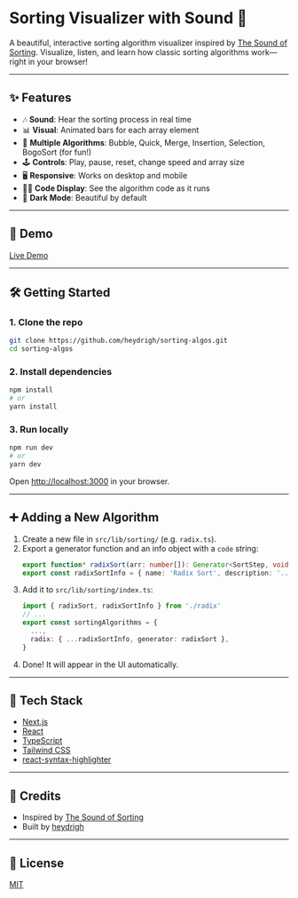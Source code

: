 # Sorting Visualizer with Sound 🎵

A beautiful, interactive sorting algorithm visualizer inspired by [The Sound of Sorting](https://panthema.net/2013/sound-of-sorting/). Visualize, listen, and learn how classic sorting algorithms work—right in your browser!

---

## ✨ Features

- 🎶 **Sound**: Hear the sorting process in real time
- 📊 **Visual**: Animated bars for each array element
- 🔀 **Multiple Algorithms**: Bubble, Quick, Merge, Insertion, Selection, BogoSort (for fun!)
- 🕹️ **Controls**: Play, pause, reset, change speed and array size
- 🖥️ **Responsive**: Works on desktop and mobile
- 🧑‍💻 **Code Display**: See the algorithm code as it runs
- 🌙 **Dark Mode**: Beautiful by default

---

## 🚀 Demo

[Live Demo](https://sorting-algos.onrender.com)

---

## 🛠️ Getting Started

### 1. Clone the repo
```bash
git clone https://github.com/heydrigh/sorting-algos.git
cd sorting-algos
```

### 2. Install dependencies
```bash
npm install
# or
yarn install
```

### 3. Run locally
```bash
npm run dev
# or
yarn dev
```

Open [http://localhost:3000](http://localhost:3000) in your browser.

---

## ➕ Adding a New Algorithm

1. Create a new file in `src/lib/sorting/` (e.g. `radix.ts`).
2. Export a generator function and an info object with a `code` string:
   ```ts
   export function* radixSort(arr: number[]): Generator<SortStep, void, unknown> { /* ... */ }
   export const radixSortInfo = { name: 'Radix Sort', description: '...', code: `function radixSort(...) { ... }` }
   ```
3. Add it to `src/lib/sorting/index.ts`:
   ```ts
   import { radixSort, radixSortInfo } from './radix'
   // ...
   export const sortingAlgorithms = {
     ...,
     radix: { ...radixSortInfo, generator: radixSort },
   }
   ```
4. Done! It will appear in the UI automatically.

---

## 🧰 Tech Stack
- [Next.js](https://nextjs.org/)
- [React](https://react.dev/)
- [TypeScript](https://www.typescriptlang.org/)
- [Tailwind CSS](https://tailwindcss.com/)
- [react-syntax-highlighter](https://github.com/react-syntax-highlighter/react-syntax-highlighter)

---

## 🙏 Credits
- Inspired by [The Sound of Sorting](https://panthema.net/2013/sound-of-sorting/)
- Built by [heydrigh](https://github.com/heydrigh/sorting-algos)

---

## 📄 License
[MIT](LICENSE)
